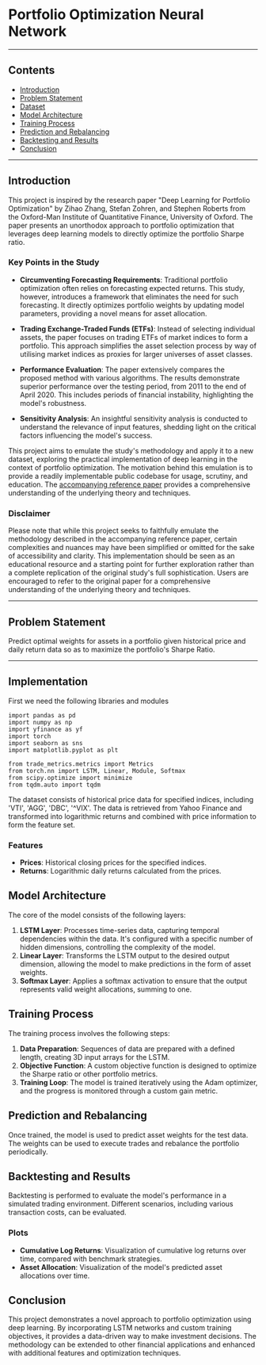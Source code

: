 # Portfolio Optimization Neural Network

---

## Contents

- [Introduction](#introduction)
- [Problem Statement](#problem-statement)
- [Dataset](#dataset)
- [Model Architecture](#model-architecture)
- [Training Process](#training-process)
- [Prediction and Rebalancing](#prediction-and-rebalancing)
- [Backtesting and Results](#backtesting-and-results)
- [Conclusion](#conclusion)

---

## Introduction
This project is inspired by the research paper "Deep Learning for Portfolio Optimization" by Zihao Zhang, Stefan Zohren, and Stephen Roberts from the Oxford-Man Institute of Quantitative Finance, University of Oxford. The paper presents an unorthodox approach to portfolio optimization that leverages deep learning models to directly optimize the portfolio Sharpe ratio.

### Key Points in the Study
- **Circumventing Forecasting Requirements**: Traditional portfolio optimization often relies on forecasting expected returns. This study, however, introduces a framework that eliminates the need for such forecasting. It directly optimizes portfolio weights by updating model parameters, providing a novel means for asset allocation.

- **Trading Exchange-Traded Funds (ETFs)**: Instead of selecting individual assets, the paper focuses on trading ETFs of market indices to form a portfolio. This approach simplifies the asset selection process by way of utilising market indices as proxies for larger universes of asset classes.

- **Performance Evaluation**: The paper extensively compares the proposed method with various algorithms. The results demonstrate superior performance over the testing period, from 2011 to the end of April 2020. This includes periods of financial instability, highlighting the model's robustness.

- **Sensitivity Analysis**: An insightful sensitivity analysis is conducted to understand the relevance of input features, shedding light on the critical factors influencing the model's success.

This project aims to emulate the study's methodology and apply it to a new dataset, exploring the practical implementation of deep learning in the context of portfolio optimization. The motivation behind this emulation is to provide a readily implementable public codebase for usage, scrutiny, and education. The [accompanying reference paper](<./[REFERENCE PAPER] Deep Learning for Portoflio Optimization, University of Oxford.pdf>) provides a comprehensive understanding of the underlying theory and techniques.

### Disclaimer
Please note that while this project seeks to faithfully emulate the methodology described in the accompanying reference paper, certain complexities and nuances may have been simplified or omitted for the sake of accessibility and clarity. This implementation should be seen as an educational resource and a starting point for further exploration rather than a complete replication of the original study's full sophistication. Users are encouraged to refer to the original paper for a comprehensive understanding of the underlying theory and techniques.

---

## Problem Statement

Predict optimal weights for assets in a portfolio given historical price and daily return data so as to maximize the portfolio's Sharpe Ratio.

---

## Implementation

First we need the following libraries and modules

```
import pandas as pd
import numpy as np
import yfinance as yf
import torch
import seaborn as sns
import matplotlib.pyplot as plt

from trade_metrics.metrics import Metrics
from torch.nn import LSTM, Linear, Module, Softmax
from scipy.optimize import minimize
from tqdm.auto import tqdm
```

The dataset consists of historical price data for specified indices, including 'VTI', 'AGG', 'DBC', '^VIX'. The data is retrieved from Yahoo Finance and transformed into logarithmic returns and combined with price information to form the feature set.

### Features

- **Prices**: Historical closing prices for the specified indices.
- **Returns**: Logarithmic daily returns calculated from the prices.

## Model Architecture

The core of the model consists of the following layers:

1. **LSTM Layer**: Processes time-series data, capturing temporal dependencies within the data. It's configured with a specific number of hidden dimensions, controlling the complexity of the model.
2. **Linear Layer**: Transforms the LSTM output to the desired output dimension, allowing the model to make predictions in the form of asset weights.
3. **Softmax Layer**: Applies a softmax activation to ensure that the output represents valid weight allocations, summing to one.

## Training Process

The training process involves the following steps:

1. **Data Preparation**: Sequences of data are prepared with a defined length, creating 3D input arrays for the LSTM.
2. **Objective Function**: A custom objective function is designed to optimize the Sharpe ratio or other portfolio metrics.
3. **Training Loop**: The model is trained iteratively using the Adam optimizer, and the progress is monitored through a custom gain metric.

## Prediction and Rebalancing

Once trained, the model is used to predict asset weights for the test data. The weights can be used to execute trades and rebalance the portfolio periodically.

## Backtesting and Results

Backtesting is performed to evaluate the model's performance in a simulated trading environment. Different scenarios, including various transaction costs, can be evaluated.

### Plots

- **Cumulative Log Returns**: Visualization of cumulative log returns over time, compared with benchmark strategies.
- **Asset Allocation**: Visualization of the model's predicted asset allocations over time.

## Conclusion

This project demonstrates a novel approach to portfolio optimization using deep learning. By incorporating LSTM networks and custom training objectives, it provides a data-driven way to make investment decisions. The methodology can be extended to other financial applications and enhanced with additional features and optimization techniques.